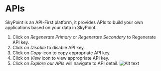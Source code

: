 # APIs

SkyPoint is an API-First platform, it provides APIs to build your own applications based on your data in SkyPoint.
1. Click on *Regenerate Primary* or *Regenerate Secondary* to Regenerate API key.
2. Click on *Disable* to disable API key.
3. Click on *Copy* icon to copy appropriate API key.
4. Click on *View* icon to view appropriate API key.
5. Click on *Explore our APIs* will navigate to API detail.
![Alt text](https://github.com/skypointcloud/platform/blob/master/docs/doc_snippets/PlatformApis.png?raw=true)


